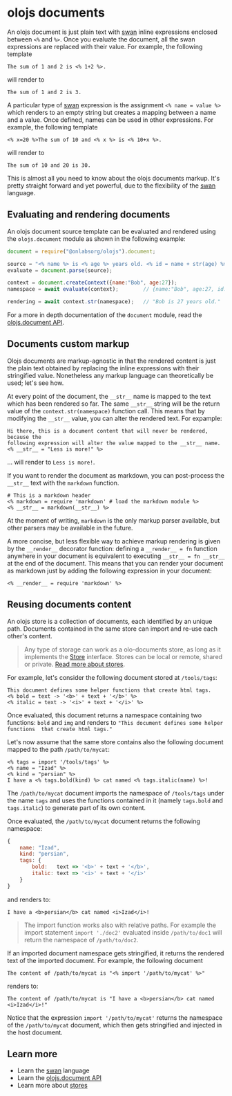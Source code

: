 # olojs documents

An olojs document is just plain text with [swan] inline expressions enclosed
between `<%` and `%>`. Once you evaluate the document, all the swan expressions
are replaced with their value. For example, the following template

```
The sum of 1 and 2 is <% 1+2 %>.
```

will render to

```
The sum of 1 and 2 is 3.
```

A particular type of [swan] expression is the assignment `<% name = value %>` 
which renders to an empty string but creates a mapping between a name and a
value. Once defined, names can be used in other expressions. For example, 
the following template

```
<% x=20 %>The sum of 10 and <% x %> is <% 10+x %>.
```

will render to

```
The sum of 10 and 20 is 30.
```

This is almost all you need to know about the olojs documents markup. It's pretty
straight forward and yet powerful, due to the flexibility of the [swan] language.



## Evaluating and rendering documents

An olojs document source template can be evaluated and rendered using the 
`olojs.document` module as shown in the following example:

```js
document = require("@onlabsorg/olojs").document;

source = "<% name %> is <% age %> years old. <% id = name + str(age) %>";
evaluate = document.parse(source);

context = document.createContext({name:"Bob", age:27});
namespace = await evaluate(context);        // {name:"Bob", age:27, id:"Bob27"}

rendering = await context.str(namespace);   // "Bob is 27 years old."
```

For a more in depth documentation of the `document` module, read the 
[olojs.document API](./api/document.md).



## Documents custom markup

Olojs documents are markup-agnostic in that the rendered content is just the 
plain text obtained by replacing the inline expressions with their stringified 
value. Nonetheless any markup language can theoretically be used; let's see how.

At every point of the document, the `__str__` name is mapped to the text
which has been rendered so far. The same `__str__` string will be the return
value of the `context.str(namespace)` function call. This means that by
modifying the `__str__` value, you can alter the rendered text. For expample:

```
Hi there, this is a document content that will never be rendered, because the
following expression will alter the value mapped to the __str__ name.
<% __str__ = "Less is more!" %>
```

... will render to `Less is more!`. 

If you want to render the document as markdown, you can post-process the `__str__`
text with the `markdown` function.

```
# This is a markdown header
<% markdown = require 'markdown' # load the markdown module %>
<% __str__ = markdown(__str__) %>
```

At the moment of writing, `markdown` is the only markup parser available, but 
other parsers may be available in the future.

A more concise, but less flexible way to achieve markup rendering is given by
the `__render__` decorator function: defining a `__render__ = fn` function anywhere
in your document is equivalent to executing `__str__ = fn __str__` at the end
of the document. This means that you can render your document as markdown just 
by adding the following expression in your document:

```
<% __render__ = require 'markdown' %>
```



## Reusing documents content

An olojs store is a collection of documents, each identified by an unique path. 
Documents contained in the same store can import and re-use each other's content.

> Any type of storage can work as a olo-documents store, as long as it
> implements the [Store] interface. Stores can be local or remote, shared or
> private. [Read more about stores](./store.md).

For example, let's consider the following document stored at `/tools/tags`:

```
This document defines some helper functions that create html tags.
<% bold = text -> '<b>' + text + '</b>' %>
<% italic = text -> '<i>' + text + '</i>' %>
```

Once evaluated, this document returns a namespace containing two functions:
`bold` and `img` and renders to `"This document defines some helper functions 
that create html tags."`

Let's now assume that the same store contains also the following document mapped
to the path `/path/to/mycat`:

```
<% tags = import '/tools/tags' %>
<% name = "Izad" %>
<% kind = "persian" %>
I have a <% tags.bold(kind) %> cat named <% tags.italic(name) %>!
```

The `/path/to/mycat` document imports the namespace of `/tools/tags` under the
name `tags` and uses the functions contained in it (namely `tags.bold` and 
`tags.italic`) to generate part of its own content.

Once evaluated, the `/path/to/mycat` document returns the following namespace:

```js
{
    name: "Izad",
    kind: "persian",
    tags: {
        bold:   text => '<b>' + text + '</b>',
        italic: text => '<i>' + text + '</i>'
    }
}
```

and renders to:

```
I have a <b>persian</b> cat named <i>Izad</i>!
```

> The import function works also with relative paths. For example the import
> statement `import './doc2'` evaluated inside `/path/to/doc1` will return
> the namespace of `/path/to/doc2`.

If an imported document namespace gets stringified, it returns the rendered
text of the imported document. For example, the following document

```
The content of /path/to/mycat is "<% import '/path/to/mycat' %>"
```

renders to:

```
The content of /path/to/mycat is "I have a <b>persian</b> cat named <i>Izad</i>!"
```

Notice that the expression `import '/path/to/mycat'` returns the namespace of
the `/path/to/mycat` document, which then gets stringified and injected in the 
host document.



Learn more
--------------------------------------------------------------------------------
* Learn the [swan] language
* Learn the [olojs.document API](./api/document.md)
* Learn more about [stores](./store.md)



[swan]: https://github.com/onlabsorg/swan-js/blob/main/docs/swan.md
[Store]: ./api/store.md

